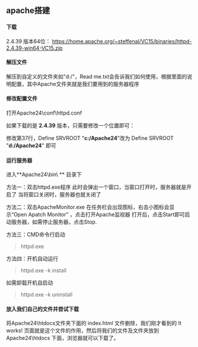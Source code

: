 ## apache搭建

#### 下载

2.4.39 版本64位： <https://home.apache.org/~steffenal/VC15/binaries/httpd-2.4.39-win64-VC15.zip>

#### 解压文件

解压到自定义的文件夹如"d:/"，Read me.txt会告诉我们如何使用，根据里面的说明配置，其中Apache文件夹就是我们要用到的服务器程序

#### 修改配置文件

打开Apache24\conf\httpd.conf

如果下载的是 **2.4.39** 版本，只需要修改一个位置即可：

修改第37行，Define SRVROOT "**c:/Apache24**"改为 Define SRVROOT "**d:/Apache24**" 即可

#### 运行服务器

进入**Apache24\bin\ ** 目录下

方法一：双击httpd.exe程序
此时会弹出一个窗口，当窗口打开时，服务器就是开启了
当将窗口关闭时，服务器也就关闭了

方法二：双击ApacheMonitor.exe
在任务栏会出现图标，右击小图标会显示“Open Apatch Monitor” ，点击打开Apache监视器
打开后，点击Start即可启动服务器，如需停止服务器，点击Stop.

方法三：CMD命令行启动

>httpd.exe

方法四：开机自动运行
>httpd.exe -k install

如需卸载开机自启动
>httpd.exe -k uninstall

#### 放入我们自己的文件并尝试下载
将Apache24\htdocs文件夹下面的 index.html 文件删除，我们刚才看到的 It works! 页面就是这个文件的作用，然后将我们的文件及文件夹放到 Apache24\htdocs 下面，浏览器就可以下载了。

